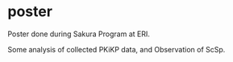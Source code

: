 # poster
Poster done during Sakura Program at ERI.

Some analysis of collected PKiKP data,
and Observation of ScSp.
